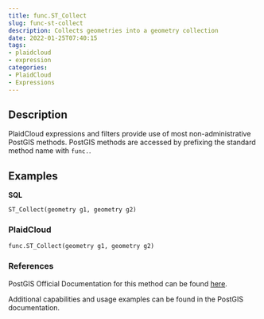 ```yaml
---
title: func.ST_Collect
slug: func-st-collect
description: Collects geometries into a geometry collection
date: 2022-01-25T07:40:15
tags:
- plaidcloud
- expression
categories:
- PlaidCloud
- Expressions
---
```



## Description


PlaidCloud expressions and filters provide use of most non-administrative PostGIS methods. PostGIS methods are accessed by prefixing the standard method name with `func.`.



## Examples


**SQL**



```
ST_Collect(geometry g1, geometry g2)
```


### PlaidCloud



```
func.ST_Collect(geometry g1, geometry g2)
```


### References


PostGIS Official Documentation for this method can be found [here](https://postgis.net/docs/ST_Collect.html).



Additional capabilities and usage examples can be found in the PostGIS documentation.

